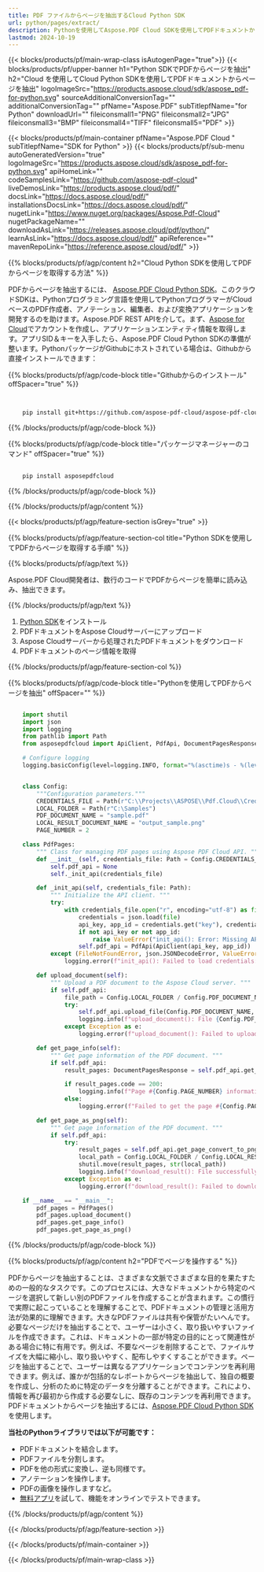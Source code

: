 ```yaml
---
title: PDF ファイルからページを抽出するCloud Python SDK
url: python/pages/extract/
description: Pythonを使用してAspose.PDF Cloud SDKを使用してPDFドキュメントから特定のページを抽出します。
lastmod: 2024-10-19
---
```


{{< blocks/products/pf/main-wrap-class isAutogenPage="true">}}
{{< blocks/products/pf/upper-banner h1="Python SDKでPDFからページを抽出" h2="Cloud を使用してCloud Python SDKを使用してPDFドキュメントからページを抽出" logoImageSrc="https://products.aspose.cloud/sdk/aspose_pdf-for-python.svg" sourceAdditionalConversionTag="" additionalConversionTag="" pfName="Aspose.PDF" subTitlepfName="for Python" downloadUrl="" fileiconsmall1="PNG" fileiconsmall2="JPG" fileiconsmall3="BMP" fileiconsmall4="TIFF" fileiconsmall5="PDF" >}}

{{< blocks/products/pf/main-container pfName="Aspose.PDF Cloud " subTitlepfName="SDK for Python" >}}
{{< blocks/products/pf/sub-menu autoGeneratedVersion="true" logoImageSrc="https://products.aspose.cloud/sdk/aspose_pdf-for-python.svg" apiHomeLink="" codeSamplesLink="https://github.com/aspose-pdf-cloud" liveDemosLink="https://products.aspose.cloud/pdf/" docsLink="https://docs.aspose.cloud/pdf/" installationsDocsLink="https://docs.aspose.cloud/pdf/" nugetLink="https://www.nuget.org/packages/Aspose.Pdf-Cloud" nugetPackageName="" downloadAsLink="https://releases.aspose.cloud/pdf/python/" learnAsLink="https://docs.aspose.cloud/pdf/" apiReference="" mavenRepoLink="https://reference.aspose.cloud/pdf/" >}}

{{% blocks/products/pf/agp/content h2="Cloud Python SDKを使用してPDFからページを取得する方法" %}}

PDFからページを抽出するには、
[Aspose.PDF Cloud Python SDK](https://products.aspose.cloud/pdf/python/)。このクラウドSDKは、Pythonプログラミング言語を使用してPythonプログラマーがCloudベースのPDF作成者、アノテーション、編集者、および変換アプリケーションを開発するのを助けます。Aspose.PDF REST APIを介して。まず、[Aspose for Cloud](https://dashboard.aspose.cloud/#/apps)でアカウントを作成し、アプリケーションエンティティ情報を取得します。アプリSID＆キーを入手したら、Aspose.PDF Cloud Python SDKの準備が整います。PythonパッケージがGithubにホストされている場合は、Githubから直接インストールできます：

{{% blocks/products/pf/agp/code-block title="Githubからのインストール" offSpacer="true" %}}

```bash

     
    pip install git+https://github.com/aspose-pdf-cloud/aspose-pdf-cloud-python.git


```

{{% /blocks/products/pf/agp/code-block %}}

{{% blocks/products/pf/agp/code-block title="パッケージマネージャーのコマンド" offSpacer="true" %}}

```bash
     
    pip install asposepdfcloud

```

{{% /blocks/products/pf/agp/code-block %}}

{{% /blocks/products/pf/agp/content %}}

{{< blocks/products/pf/agp/feature-section isGrey="true" >}}

{{% blocks/products/pf/agp/feature-section-col title="Python SDKを使用してPDFからページを取得する手順" %}}

{{% blocks/products/pf/agp/text %}}

Aspose.PDF Cloud開発者は、数行のコードでPDFからページを簡単に読み込み、抽出できます。

{{% /blocks/products/pf/agp/text %}}

1. [Python SDK](https://pypi.org/project/asposepdfcloud/)をインストール
1. PDFドキュメントをAspose Cloudサーバーにアップロード
1. Aspose Cloudサーバーから処理されたPDFドキュメントをダウンロード
1. PDFドキュメントのページ情報を取得

{{% /blocks/products/pf/agp/feature-section-col %}}

{{% blocks/products/pf/agp/code-block title="Pythonを使用してPDFからページを抽出" offSpacer="" %}}

```python

    import shutil
    import json
    import logging
    from pathlib import Path
    from asposepdfcloud import ApiClient, PdfApi, DocumentPagesResponse

    # Configure logging
    logging.basicConfig(level=logging.INFO, format="%(asctime)s - %(levelname)s - %(message)s")


    class Config:
        """Configuration parameters."""
        CREDENTIALS_FILE = Path(r"C:\\Projects\\ASPOSE\\Pdf.Cloud\\Credentials\\credentials.json")
        LOCAL_FOLDER = Path(r"C:\Samples")
        PDF_DOCUMENT_NAME = "sample.pdf"
        LOCAL_RESULT_DOCUMENT_NAME = "output_sample.png"
        PAGE_NUMBER = 2

    class PdfPages:
        """ Class for managing PDF pages using Aspose PDF Cloud API. """
        def __init__(self, credentials_file: Path = Config.CREDENTIALS_FILE):
            self.pdf_api = None
            self._init_api(credentials_file)

        def _init_api(self, credentials_file: Path):
            """ Initialize the API client. """
            try:
                with credentials_file.open("r", encoding="utf-8") as file:
                    credentials = json.load(file)
                    api_key, app_id = credentials.get("key"), credentials.get("id")
                    if not api_key or not app_id:
                        raise ValueError("init_api(): Error: Missing API keys in the credentials file.")
                    self.pdf_api = PdfApi(ApiClient(api_key, app_id))
            except (FileNotFoundError, json.JSONDecodeError, ValueError) as e:
                logging.error(f"init_api(): Failed to load credentials: {e}")

        def upload_document(self):
            """ Upload a PDF document to the Aspose Cloud server. """
            if self.pdf_api:
                file_path = Config.LOCAL_FOLDER / Config.PDF_DOCUMENT_NAME
                try:
                    self.pdf_api.upload_file(Config.PDF_DOCUMENT_NAME, str(file_path))
                    logging.info(f"upload_document(): File {Config.PDF_DOCUMENT_NAME} uploaded successfully.")
                except Exception as e:
                    logging.error(f"upload_document(): Failed to upload file: {e}")

        def get_page_info(self):
            """ Get page information of the PDF document. """
            if self.pdf_api:
                result_pages: DocumentPagesResponse = self.pdf_api.get_page(Config.PDF_DOCUMENT_NAME, Config.PAGE_NUMBER)

                if result_pages.code == 200:
                    logging.info(f"Page #{Config.PAGE_NUMBER} information: {result_pages.page}")
                else:
                    logging.error(f"Failed to get the page #{Config.PAGE_NUMBER}.")

        def get_page_as_png(self):
            """ Get page information of the PDF document. """
            if self.pdf_api:
                try:
                    result_pages = self.pdf_api.get_page_convert_to_png(Config.PDF_DOCUMENT_NAME, Config.PAGE_NUMBER)
                    local_path = Config.LOCAL_FOLDER / Config.LOCAL_RESULT_DOCUMENT_NAME
                    shutil.move(result_pages, str(local_path))
                    logging.info(f"download_result(): File successfully downloaded: {local_path}")
                except Exception as e:
                    logging.error(f"download_result(): Failed to download file: {e}")

    if __name__ == "__main__":
        pdf_pages = PdfPages()
        pdf_pages.upload_document()
        pdf_pages.get_page_info()
        pdf_pages.get_page_as_png()
```

{{% /blocks/products/pf/agp/code-block %}}

{{% blocks/products/pf/agp/content h2="PDFでページを操作する" %}}

PDFからページを抽出することは、さまざまな文脈でさまざまな目的を果たすための一般的なタスクです。このプロセスには、大きなドキュメントから特定のページを選択して新しい別のPDFファイルを作成することが含まれます。この慣行で実際に起こっていることを理解することで、PDFドキュメントの管理と活用方法が効果的に理解できます。​ 大きなPDFファイルは共有や保管がたいへんです。必要なページだけを抽出することで、ユーザーは小さく、取り扱いやすいファイルを作成できます。これは、ドキュメントの一部が特定の目的にとって関連性がある場合に特に有用です。例えば、不要なページを削除することで、ファイルサイズを大幅に縮小し、取り扱いやすく、配布しやすくすることができます。 ​
ページを抽出することで、ユーザーは異なるアプリケーションでコンテンツを再利用できます。例えば、誰かが包括的なレポートからページを抽出して、独自の概要を作成し、分析のために特定のデータを分離することができます。これにより、情報を再び最初から作成する必要なしに、既存のコンテンツを再利用できます。PDFドキュメントからページを抽出するには、[Aspose.PDF Cloud Python SDK](https://products.aspose.cloud/pdf/python/)を使用します。

**当社のPythonライブラリでは以下が可能です：**

+ PDFドキュメントを結合します。
+ PDFファイルを分割します。
+ PDFを他の形式に変換し、逆も同様です。
+ アノテーションを操作します。
+ PDFの画像を操作しますなど。
+ [無料アプリ](https://products.aspose.app/pdf/family)を試して、機能をオンラインでテストできます。

{{% /blocks/products/pf/agp/content %}}

{{< /blocks/products/pf/agp/feature-section >}}

{{< /blocks/products/pf/main-container >}}

{{< /blocks/products/pf/main-wrap-class >}}
